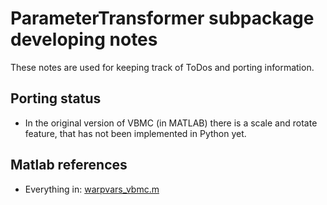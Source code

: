 # ParameterTransformer subpackage developing notes

These notes are used for keeping track of ToDos and porting information.

## Porting status
- In the original version of VBMC (in MATLAB) there is a scale and rotate feature, that has not been implemented in Python yet. 

## Matlab references
-  Everything in: [warpvars_vbmc.m](https://github.com/lacerbi/vbmc/blob/master/shared/warpvars_vbmc.m)